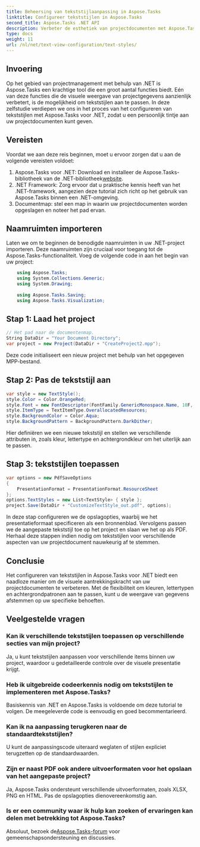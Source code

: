 ```yaml
---
title: Beheersing van tekststijlaanpassing in Aspose.Tasks
linktitle: Configureer tekststijlen in Aspose.Tasks
second_title: Aspose.Tasks .NET API
description: Verbeter de esthetiek van projectdocumenten met Aspose.Tasks voor .NET. Pas tekststijlen moeiteloos aan voor een visueel aantrekkelijke weergave.
type: docs
weight: 11
url: /nl/net/text-view-configuration/text-styles/
---
```

## Invoering
Op het gebied van projectmanagement met behulp van .NET is Aspose.Tasks een krachtige tool die een groot aantal functies biedt. Eén van deze functies die de visuele weergave van projectgegevens aanzienlijk verbetert, is de mogelijkheid om tekststijlen aan te passen. In deze zelfstudie verdiepen we ons in het proces van het configureren van tekststijlen met Aspose.Tasks voor .NET, zodat u een persoonlijk tintje aan uw projectdocumenten kunt geven.
## Vereisten
Voordat we aan deze reis beginnen, moet u ervoor zorgen dat u aan de volgende vereisten voldoet:
1.  Aspose.Tasks voor .NET: Download en installeer de Aspose.Tasks-bibliotheek van de .NET-bibliotheek[website](https://releases.aspose.com/tasks/net/).
2. .NET Framework: Zorg ervoor dat u praktische kennis heeft van het .NET-framework, aangezien deze tutorial zich richt op het gebruik van Aspose.Tasks binnen een .NET-omgeving.
3. Documentmap: stel een map in waarin uw projectdocumenten worden opgeslagen en noteer het pad ervan.
## Naamruimten importeren
Laten we om te beginnen de benodigde naamruimten in uw .NET-project importeren. Deze naamruimten zijn cruciaal voor toegang tot de Aspose.Tasks-functionaliteit. Voeg de volgende code in aan het begin van uw project:
```csharp
    using Aspose.Tasks;
    using System.Collections.Generic;
    using System.Drawing;
    
    using Aspose.Tasks.Saving;
    using Aspose.Tasks.Visualization;
```
## Stap 1: Laad het project
```csharp
// Het pad naar de documentenmap.
String DataDir = "Your Document Directory";
var project = new Project(DataDir + "CreateProject2.mpp");
```
Deze code initialiseert een nieuw project met behulp van het opgegeven MPP-bestand.
## Stap 2: Pas de tekststijl aan
```csharp
var style = new TextStyle();
style.Color = Color.OrangeRed;
style.Font = new FontDescriptor(FontFamily.GenericMonospace.Name, 10F, FontStyles.Bold | FontStyles.Italic);
style.ItemType = TextItemType.OverallocatedResources;
style.BackgroundColor = Color.Aqua;
style.BackgroundPattern = BackgroundPattern.DarkDither;
```
Hier definiëren we een nieuwe tekststijl en stellen we verschillende attributen in, zoals kleur, lettertype en achtergrondkleur om het uiterlijk aan te passen.
## Stap 3: tekststijlen toepassen
```csharp
var options = new PdfSaveOptions
{
    PresentationFormat = PresentationFormat.ResourceSheet
};
options.TextStyles = new List<TextStyle> { style };
project.Save(DataDir + "CustomizeTextStyle_out.pdf", options);
```
In deze stap configureren we de opslagopties, waarbij we het presentatieformaat specificeren als een bronnenblad. Vervolgens passen we de aangepaste tekststijl toe op het project en slaan we het op als PDF.
Herhaal deze stappen indien nodig om tekststijlen voor verschillende aspecten van uw projectdocument nauwkeurig af te stemmen.
## Conclusie
Het configureren van tekststijlen in Aspose.Tasks voor .NET biedt een naadloze manier om de visuele aantrekkingskracht van uw projectdocumenten te verbeteren. Met de flexibiliteit om kleuren, lettertypen en achtergrondpatronen aan te passen, kunt u de weergave van gegevens afstemmen op uw specifieke behoeften.
## Veelgestelde vragen
### Kan ik verschillende tekststijlen toepassen op verschillende secties van mijn project?
Ja, u kunt tekststijlen aanpassen voor verschillende items binnen uw project, waardoor u gedetailleerde controle over de visuele presentatie krijgt.
### Heb ik uitgebreide codeerkennis nodig om tekststijlen te implementeren met Aspose.Tasks?
Basiskennis van .NET en Aspose.Tasks is voldoende om deze tutorial te volgen. De meegeleverde code is eenvoudig en goed becommentarieerd.
### Kan ik na aanpassing terugkeren naar de standaardtekststijlen?
U kunt de aanpassingscode uiteraard weglaten of stijlen expliciet terugzetten op de standaardwaarden.
### Zijn er naast PDF ook andere uitvoerformaten voor het opslaan van het aangepaste project?
Ja, Aspose.Tasks ondersteunt verschillende uitvoerformaten, zoals XLSX, PNG en HTML. Pas de opslagopties dienovereenkomstig aan.
### Is er een community waar ik hulp kan zoeken of ervaringen kan delen met betrekking tot Aspose.Tasks?
 Absoluut, bezoek de[Aspose.Tasks-forum](https://forum.aspose.com/c/tasks/15) voor gemeenschapsondersteuning en discussies.